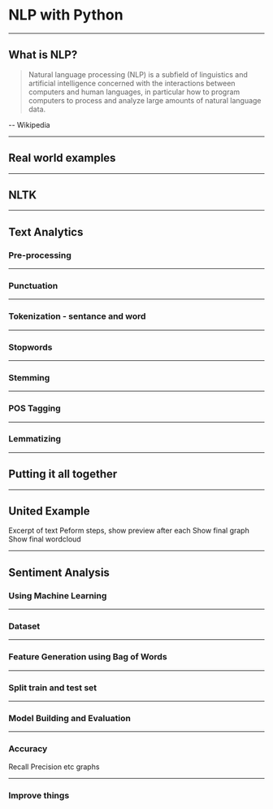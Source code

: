 # NLP with Python

---

## What is NLP?

> Natural language processing (NLP) is a subfield of linguistics and artificial intelligence concerned with the interactions between computers and human languages, in particular how to program computers to process and analyze large amounts of natural language data.

-- Wikipedia

---

## Real world examples

---

## NLTK

---

## Text Analytics

### Pre-processing

---

### Punctuation

---

### Tokenization - sentance and word

---

### Stopwords

---

### Stemming

---

### POS Tagging

---

### Lemmatizing

---

## Putting it all together

---

## United Example
Excerpt of text
Peform steps, show preview after each
Show final graph
Show final wordcloud

---

## Sentiment Analysis

### Using Machine Learning

---

### Dataset

---

### Feature Generation using Bag of Words

---

### Split train and test set

---

### Model Building and Evaluation

--- 

### Accuracy
Recall Precision etc
graphs

---

### Improve things

